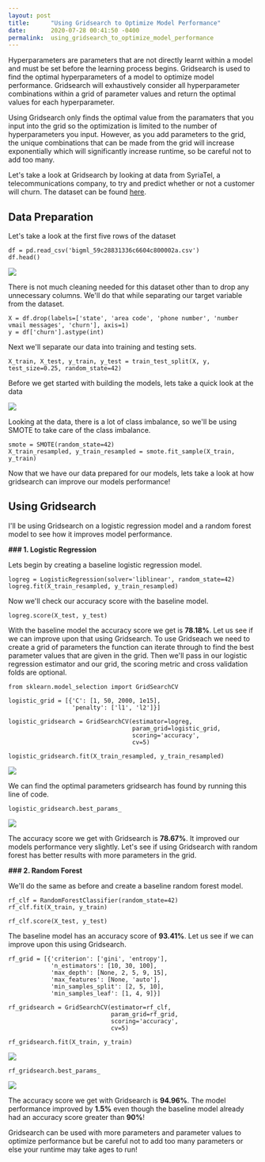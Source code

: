 ```yaml
---
layout: post
title:      "Using Gridsearch to Optimize Model Performance"
date:       2020-07-28 00:41:50 -0400
permalink:  using_gridsearch_to_optimize_model_performance
---
```



Hyperparameters are parameters that are not directly learnt within a model and must be set before the learning process begins. Gridsearch is used to find the optimal hyperparameters of a model to optimize model performance. Gridsearch will exhaustively consider all hyperparameter combinations within a grid of parameter values and return the optimal values for each hyperparameter. 

Using Gridsearch only finds the optimal value from the paramaters that you input into the grid so the optimization is limited to the number of hyperparameters you input. However, as you add parameters to the grid, the unique combinations that can be made from the grid will increase exponentially which will significantly increase runtime, so be careful not to add too many.

Let's take a look at Gridsearch by looking at data from SyriaTel, a telecommunications company, to try and predict whether or not a customer will churn. The dataset can be found [here](https://www.kaggle.com/becksddf/churn-in-telecoms-dataset).

## Data Preparation

Let's take a look at the first five rows of the dataset

```
df = pd.read_csv('bigml_59c28831336c6604c800002a.csv')
df.head()
```
![](https://i.imgur.com/JbbcsNB.jpg)

There is not much cleaning needed for this dataset other than to drop any unnecessary columns. We'll do that while separating our target variable from the dataset.

```
X = df.drop(labels=['state', 'area code', 'phone number', 'number vmail messages', 'churn'], axis=1)
y = df['churn'].astype(int)
```

Next we'll separate our data into training and testing sets.

```
X_train, X_test, y_train, y_test = train_test_split(X, y, test_size=0.25, random_state=42)
```

Before we get started with building the models, lets take a quick look at the data

![](https://i.imgur.com/rEMgMcE.jpg)

Looking at the data, there is a lot of class imbalance, so we'll be using SMOTE to take care of the class imbalance.

```
smote = SMOTE(random_state=42)
X_train_resampled, y_train_resampled = smote.fit_sample(X_train, y_train)
```

Now that we have our data prepared for our models, lets take a look at how gridsearch can improve our models performance!

## Using Gridsearch
I'll be using Gridsearch on a logistic regression model and a random forest model to see how it improves model performance. 

**### 1. Logistic Regression**

Lets begin by creating a baseline logistic regression model.

```
logreg = LogisticRegression(solver='liblinear', random_state=42)
logreg.fit(X_train_resampled, y_train_resampled)
```

Now we'll check our accuracy score with the baseline model.

```
logreg.score(X_test, y_test)
```

With the baseline model the accuracy score we get is **78.18%**. Let us see if we can improve upon that using Gridsearch. To use Gridseach we need to create a grid of parameters the function can iterate through to find the best parameter values that are given in the grid. Then we'll pass in our logistic regression estimator and our grid, the scoring metric and cross validation folds are optional. 

```
from sklearn.model_selection import GridSearchCV

logistic_grid = [{'C': [1, 50, 2000, 1e15],
                  'penalty': ['l1', 'l2']}]

logistic_gridsearch = GridSearchCV(estimator=logreg,
                                   param_grid=logistic_grid,
                                   scoring='accuracy',
                                   cv=5)
																	 
logistic_gridsearch.fit(X_train_resampled, y_train_resampled)
```
![](https://i.imgur.com/zOG2N2e.jpg)

We can find the optimal parameters gridsearch has found by running this line of code.

```
logistic_gridsearch.best_params_
```
![](https://i.imgur.com/uxOIXi8.jpg)

The accuracy score we get with Gridsearch is **78.67%**. It improved our models performance very slightly. Let's see if using Gridsearch with random forest has better results with more parameters in the grid.

**### 2. Random Forest**

We'll do the same as before and create a baseline random forest model.

```
rf_clf = RandomForestClassifier(random_state=42)
rf_clf.fit(X_train, y_train)

rf_clf.score(X_test, y_test)
```

The baseline model has an accuracy score of **93.41%**. Let us see if we can improve upon this using Gridsearch.

```
rf_grid = [{'criterion': ['gini', 'entropy'],
            'n_estimators': [10, 30, 100],
            'max_depth': [None, 2, 5, 9, 15],
            'max_features': [None, 'auto'],
            'min_samples_split': [2, 5, 10],
            'min_samples_leaf': [1, 4, 9]}]

rf_gridsearch = GridSearchCV(estimator=rf_clf, 
                             param_grid=rf_grid,
                             scoring='accuracy',
                             cv=5)
														 
rf_gridsearch.fit(X_train, y_train)
```
![](https://i.imgur.com/VJ4iGG8.jpg)

```
rf_gridsearch.best_params_
```
![](https://i.imgur.com/v39on9v.jpg)

The accuracy score we get with Gridsearch is **94.96%**. The model performance improved by **1.5%** even though the baseline model already had an accuracy score greater than **90%**! 

Gridsearch can be used with more parameters and parameter values to optimize performance but be careful not to add too many parameters or else your runtime may take ages to run!








